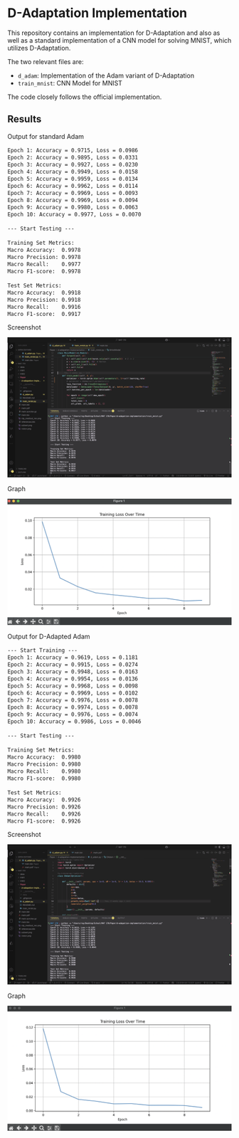 # D-Adaptation Implementation

This repository contains an implementation for D-Adaptation and also
as well as a standard implementation of a CNN model for solving MNIST,
which utilizes D-Adaptation.

The two relevant files are:

-   `d_adam`: Implementation of the Adam variant of D-Adaptation
-   `train_mnist`: CNN Model for MNIST

The code closely follows the official implementation.

## Results

Output for standard Adam

```
Epoch 1: Accuracy = 0.9715, Loss = 0.0986
Epoch 2: Accuracy = 0.9895, Loss = 0.0331
Epoch 3: Accuracy = 0.9927, Loss = 0.0230
Epoch 4: Accuracy = 0.9949, Loss = 0.0158
Epoch 5: Accuracy = 0.9959, Loss = 0.0134
Epoch 6: Accuracy = 0.9962, Loss = 0.0114
Epoch 7: Accuracy = 0.9969, Loss = 0.0093
Epoch 8: Accuracy = 0.9969, Loss = 0.0094
Epoch 9: Accuracy = 0.9980, Loss = 0.0063
Epoch 10: Accuracy = 0.9977, Loss = 0.0070

--- Start Testing ---

Training Set Metrics:
Macro Accuracy:  0.9978
Macro Precision: 0.9978
Macro Recall:    0.9977
Macro F1-score:  0.9978

Test Set Metrics:
Macro Accuracy:  0.9918
Macro Precision: 0.9918
Macro Recall:    0.9916
Macro F1-score:  0.9917
```

Screenshot

![d-adapted console](imgs/a_c.png)

Graph

![d-adapted graph](imgs/a_g.png)

Output for D-Adapted Adam

```
--- Start Training ---
Epoch 1: Accuracy = 0.9619, Loss = 0.1181
Epoch 2: Accuracy = 0.9915, Loss = 0.0274
Epoch 3: Accuracy = 0.9948, Loss = 0.0163
Epoch 4: Accuracy = 0.9954, Loss = 0.0136
Epoch 5: Accuracy = 0.9968, Loss = 0.0098
Epoch 6: Accuracy = 0.9969, Loss = 0.0102
Epoch 7: Accuracy = 0.9976, Loss = 0.0078
Epoch 8: Accuracy = 0.9974, Loss = 0.0078
Epoch 9: Accuracy = 0.9976, Loss = 0.0074
Epoch 10: Accuracy = 0.9986, Loss = 0.0046

--- Start Testing ---

Training Set Metrics:
Macro Accuracy:  0.9980
Macro Precision: 0.9980
Macro Recall:    0.9980
Macro F1-score:  0.9980

Test Set Metrics:
Macro Accuracy:  0.9926
Macro Precision: 0.9926
Macro Recall:    0.9926
Macro F1-score:  0.9926
```

Screenshot

![adam console](imgs/d_c.png)

Graph

![adam graph](imgs/d_g.png)
